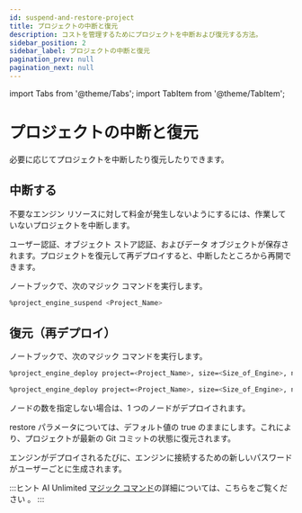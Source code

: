 ```yaml
---
id: suspend-and-restore-project
title: プロジェクトの中断と復元
description: コストを管理するためにプロジェクトを中断および復元する方法。
sidebar_position: 2
sidebar_label: プロジェクトの中断と復元
pagination_prev: null
pagination_next: null
---
```


import Tabs from '@theme/Tabs';
import TabItem from '@theme/TabItem';


# プロジェクトの中断と復元

必要に応じてプロジェクトを中断したり復元したりできます。


## 中断する

不要なエンジン リソースに対して料金が発生しないようにするには、作業していないプロジェクトを中断します。

ユーザー認証、オブジェクト ストア認証、およびデータ オブジェクトが保存されます。プロジェクトを復元して再デプロイすると、中断したところから再開できます。

ノートブックで、次のマジック コマンドを実行します。

```bash 
%project_engine_suspend <Project_Name>
```


## 復元（再デプロイ）

ノートブックで、次のマジック コマンドを実行します。 

<Tabs>
<TabItem value="aws1" label="AWS">

```bash 
%project_engine_deploy project=<Project_Name>, size=<Size_of_Engine>, node=<Number_of_Nodes>, subnet=<Subnet_id>, region=<Region>, restore-<true|false>, prefixlist=<Prefix_List>, securitygroups=<Security_Group>, cidrs=<CIDR>, tags=<Tags>, iamrole=<IAM_Role>, roleprefix=<Role_Prefix>, permissionboundary=<Permission_Boundary>
```
</TabItem>
<TabItem value="azure" label="Azure">

```bash 
%project_engine_deploy project=<Project_Name>, size=<Size_of_Engine>, node=<Number_of_Nodes>, subnet=<Subnet_id>, region=<Region>, restore=<true|false>, network=<Network>, keyvault=<Key_Vault>, keyvaultresourcegroup=<Key_Vault_Resource_Group>, networkresourcegroup=<Network_Resource_Group>
```
</TabItem>
</Tabs>

ノードの数を指定しない場合は、1 つのノードがデプロイされます。 

restore パラメータについては、デフォルト値の true のままにします。これにより、プロジェクトが最新の Git コミットの状態に復元されます。

エンジンがデプロイされるたびに、エンジンに接続するための新しいパスワードがユーザーごとに生成されます。

:::ヒント
AI Unlimited [マジック コマンド](../explore-and-analyze-data/magic-commands.md)の詳細については、こちらをご覧ください 。
:::

